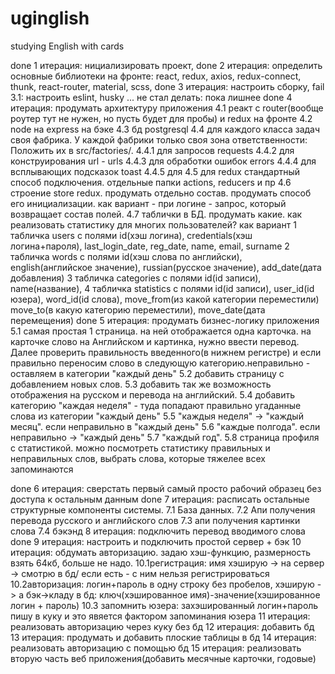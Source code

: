 # uginglish
studying English with cards

done 1 итерация: нициализировать проект,
done 2 итерация: определить основные библиотеки на фронте:
    react, redux, axios, redux-connect, thunk, react-router, material, scss,
done 3 итерация: настроить сборку,
fail     3.1: настроить eslint, husky ... не стал делать: пока лишнее
done 4 итерация: продумать архитектуру приложения
    4.1 реакт с router(вообще роутер тут не нужен, но пусть будет для пробы) и redux на фронте
    4.2 node на express на бэке
    4.3 бд postgresql
    4.4 для каждого класса задач своя фабрика. 
        У каждой фабрики только своя зона ответственности:
        Положить их в src/factories/.
        4.4.1 для запросов requests
        4.4.2 для конструирования url - urls
        4.4.3 для обработки ошибок errors
        4.4.4 для всплывающих подсказок toast
        4.4.5 для 
    4.5 для redux стандартный способ подключения. отдельные папки actions, reducers и пр
    4.6 строение store redux. продумать отдельно состав. продумать способ его инициализации.
        как вариант - при логине - запрос, который возвращает состав полей.
    4.7 таблички в БД. продумать какие. как реализовать статистику для многих пользователей?
        как вариант 
            1 табличка users с полями id(хэш логина), credentials(хэш логина+пароля), last_login_date, reg_date,
             name, email, surname
            2 табличка words с полями id(хэш слова по английски), english(английское значение), russian(русское значение),
                add_date(дата добавления)
            3 табличка categories с полями id(id записи), name(название),
            4 табличка statistics c полями id(id записи), user_id(id юзера), word_id(id слова),
             move_from(из какой категории переместили) move_to(в какую категорию переместили),
              move_date(дата перемещения)
done 5 итерация: продумать бизнес-логику приложения
        5.1 самая простая 1 страница. на ней отображается одна карточка. на карточке слово на Английском и картинка,
        нужно ввести перевод. Далее проверить правильность введенного(в нижнем регистре) и если
        правильно переносим слово в следующую категорию.неправильно - оставляем в категории "каждый день"
        5.2 добавить страницу с добавлением новых слов.
        5.3 добавить так же возможность отображения на русском и перевода на английский.
        5.4 добавить категорию "каждая неделя" - туда попадают правильно угаданные слова из категории "каждый день"
        5.5 "каждыя неделя" -> "каждый месяц". если неправильно в "каждый день"
        5.6 "каждые полгода". если неправильно -> "каждый день"
        5.7 "каждый год".
        5.8 страница профиля с статистикой. можно посмотреть статистику правильных и неправильных слов,
            выбрать слова, которые тяжелее всех запоминаются
        
done 6 итерация: сверстать первый самый просто рабочий образец без доступа к остальным данным
done 7 итерация: расписать остальные структурные компоненты системы.
    7.1 База данных.
    7.2 Апи получения перевода русского и английского слов
    7.3 апи получения картинки слова
    7.4 бэкэнд
8 итерация: подключить перевод вводимого слова
done 9 итерация: настроить и подключить простой сервер + бэк
10 итерация: обдумать авторизацию. задаю хэш-функцию, размерность взять 64кб, больше не надо.
    10.1регистрация: имя хэширую -> на сервер -> смотрю в бд/ если есть - с ним нельзя регистрироваться
    10.2авторизация: логин+пароль в одну строку без пробелов, хэширую -> а бэк->кладу в бд:
        ключ(хэшированное имя)-значение(хэшированное логин + пароль)
    10.3 запомнить юзера: захэшированный логин+пароль пишу в куку и это явяется фактором запоминания юзера
11 итерация: реализовать авторизацию через куку без бд
12 итерация: добавить бд
13 итерация: продумать и добавить плоские таблицы в бд
14 итерация: реализовать авторизацию с помощью бд
15 итерация: реализовать вторую часть веб приложения(добавить месячные карточки, годовые)
